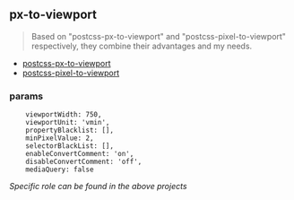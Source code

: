 ## px-to-viewport
> Based on "postcss-px-to-viewport" and "postcss-pixel-to-viewport" respectively, they combine their advantages and my needs.

- [postcss-px-to-viewport](https://github.com/evrone/postcss-px-to-viewport)
- [postcss-pixel-to-viewport](https://github.com/meltifa/postcss-pixel-to-viewport)

### params
```
    viewportWidth: 750,
    viewportUnit: 'vmin',
    propertyBlacklist: [],
    minPixelValue: 2,
    selectorBlackList: [],
    enableConvertComment: 'on',
    disableConvertComment: 'off',
    mediaQuery: false
``` 


*Specific role can be found in the above projects*